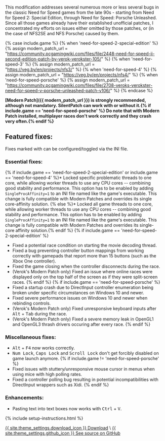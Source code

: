 This modification addresses several numerous more or less several bugs in the classic Need for Speed games from the late 90s - starting from Need for Speed 2: Special Edition,
through Need for Speed: Porsche Unleashed. Since all those games already have their established unofficial patches, I concentrated my efforts on issues either omitted by those patches,
or (in the case of NFS2SE and NFS Porsche) caused by them.

{% case include.game %}
   {% when 'need-for-speed-2-special-edition' %}
      {% assign modern_patch_url = "https://community.pcgamingwiki.com/files/file/2448-need-for-speed-ii-second-edition-patch-by-verok-verokster-105/" %}
   {% when 'need-for-speed-3' %}
      {% assign modern_patch_url = "https://veg.by/en/projects/nfs3/" %}
   {% when 'need-for-speed-4' %}
      {% assign modern_patch_url = "https://veg.by/en/projects/nfs4/" %}
   {% when 'need-for-speed-porsche' %}
      {% assign modern_patch_url = "https://community.pcgamingwiki.com/files/file/2708-veroks-verokster-need-for-speed-v-porsche-unleashed-patch-v106/" %}
{% endcase %}

<i class="fas fa-info-circle"></i> **[Modern Patch]({{ modern_patch_url }}) is strongly recommended, although not mandatory. SilentPatch can work with or without it.{% if include.game == 'need-for-speed-porsche' %} Do note that with Modern Patch installed, multiplayer races don't work correctly and they crash very often.{% endif %}** <i class="fas fa-info-circle"></i>

## Featured fixes:

Fixes marked with <i class="fas fa-cog"></i> can be configured/toggled via the INI file.

### Essential fixes:
{% if include.game == 'need-for-speed-2-special-edition' or include.game == 'need-for-speed-4' %}* <i class="fas fa-cog"></i> Locked specific problematic threads to one core, while allowing worker threads to use any CPU cores -- combining good stability and performance. This option has to be enabled by adding `SingleProcAffinity=1` to an INI file named like the game's executable. This change is fully compatible with Modern Patches and overrides its single core-affinity solution.
{% else %}* <i class="fas fa-cog"></i> Locked all game threads to one core, while allowing worker threads to use any CPU cores -- combining good stability and performance. This option has to be enabled by adding `SingleProcAffinity=1` to an INI file named like the game's executable. This change is fully compatible with Modern Patches and overrides its single-core affinity solution.{% endif %}
{% if include.game == 'need-for-speed-2-special-edition' %}
* Fixed a potential race condition on starting the movie decoding thread.
* Fixed a bug preventing controller button mappings from working correctly with gamepads that report more than 15 buttons (such as the Xbox One controller).
* Fixed the game closing when the controller disconnects during the race.
* (Verok's Modern Patch only) Fixed an issue where online races were displayed only on the top half of the screen as if they were split-screen races.
{% endif %}
{% if include.game == 'need-for-speed-porsche' %}
* Fixed a startup crash due to DirectInput controller enumeration being broken under specific circumstances on Windows 10 and newer.
* Fixed severe performance issues on Windows 10 and newer when rebinding controls.
* (Verok's Modern Patch only) Fixed unresponsive keyboard inputs after <kbd>Alt</kbd> + <kbd>Tab</kbd> during the race.
* (Verok's Modern Patch only) Fixed a severe memory leak in OpenGL1 and OpenGL3 thrash drivers occuring after every race.
{% endif %}

### Miscellaneous fixes:
* <kbd>Alt</kbd> + <kbd>F4</kbd> now works correctly.
* <kbd>Num Lock</kbd>, <kbd>Caps Lock</kbd> and <kbd>Scroll Lock</kbd> don't get forcibly disabled on game launch anymore.
{% if include.game != 'need-for-speed-porsche' %}
* Fixed issues with stuttery/unresponsive mouse cursor in menus when using mice with high polling rates.
* Fixed a controller polling bug resulting in potential incompatibilities with DirectInput wrappers such as Xidi.
{% endif %}

### Enhancements:
* Pasting text into text boxes now works with <kbd>Ctrl</kbd> + <kbd>V</kbd>.

{% include setup-instructions.html %}

<a href="https://github.com/CookiePLMonster/SilentPatchNFS90s/releases/latest/download/SilentPatchNFS90s.zip" class="button" role="button">{{ site.theme_settings.download_icon }} Download</a> \\
<a href="https://github.com/CookiePLMonster/SilentPatchNFS90s" class="button github" role="button" target="_blank">{{ site.theme_settings.github_icon }} See source on GitHub</a>
